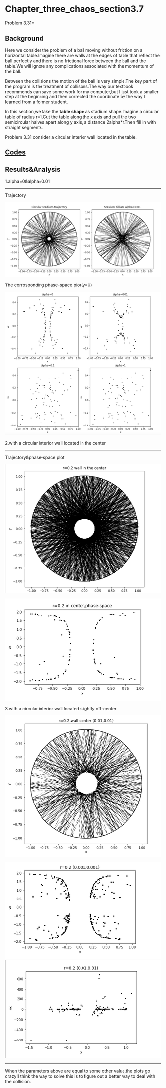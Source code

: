 # Chapter_three_chaos_section3.7

Problem 3.31*

## Background

Here we consider the problem of a ball moving without friction on a horizontal table.Imagine there are walls at the edges of table that reflect the ball perfectly and there is no frictional force between the ball and the table.We will ignore any complications associated with the momentum of the ball.

Between the collisions the motion of the ball is very simple.The key part of the program is the treatment of collisons.The way our textbook recommends can save some work for my computer,but I just took a smaller step at the beginning and then corrected the coordinate by the way I learned from a former student.

In this section,we take the **table shape** as stadium shape.Imagine a circular table of radius r=1.Cut the table along the x axis and pull the two semicircular halves apart along y axis, a distance 2alpha*r.Then fill in with straight segments.

Problem 3.31 consider a circular interior wall located in the table.



## [Codes](https://github.com/jxw666/computationalphysics_N2015301020090/tree/master/homework8/code)

## Results&Analysis

1.alpha=0&alpha=0.01

---



Trajectory

![1]( https://github.com/jxw666/computationalphysics_N2015301020090/blob/master/homework8/1.png)

 The corrosponding phase-space plot(y=0)

![2](https://github.com/jxw666/computationalphysics_N2015301020090/blob/master/homework8/2.png)



2.with a circular interior wall located in the center

---

Trajectory&phase-space plot

![3](https://github.com/jxw666/computationalphysics_N2015301020090/blob/master/homework8/3.png)

![4](https://github.com/jxw666/computationalphysics_N2015301020090/blob/master/homework8/4.png)

3.with a circular interior wall located slightly off-center

![5](https://github.com/jxw666/computationalphysics_N2015301020090/blob/master/homework8/5.png)

![6](https://github.com/jxw666/computationalphysics_N2015301020090/blob/master/homework8/6.png)
![](https://github.com/jxw666/computationalphysics_N2015301020090/blob/master/homework8/7.png)

----

 When the parameters above are equal to some other value,the plots go crazy!I think the way to solve this is to figure out a better way to deal with the collision.









